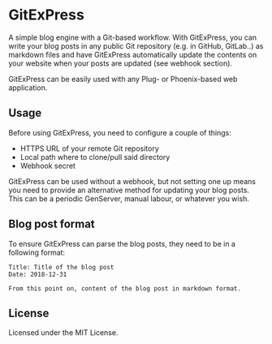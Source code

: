# GitExPress

A simple blog engine with a Git-based workflow. With GitExPress, you can write your blog posts in any public Git repository (e.g. in GitHub, GitLab..) as markdown files and have GitExPress automatically update the contents on your website when your posts are updated (see webhook section).

GitExPress can be easily used with any Plug- or Phoenix-based web application.

## Usage

Before using GitExPress, you need to configure a couple of things:

- HTTPS URL of your remote Git repository
- Local path where to clone/pull said directory
- Webhook secret

GitExPress can be used without a webhook, but not setting one up means you need to provide an alternative method for updating your blog posts. This can be a periodic GenServer, manual labour, or whatever you wish.

## Blog post format

To ensure GitExPress can parse the blog posts, they need to be in a following format:

```
Title: Title of the blog post
Date: 2018-12-31

From this point on, content of the blog post in markdown format.
```

## License

Licensed under the MIT License.
